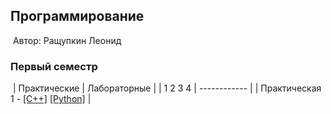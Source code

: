 ## Программирование
​
Автор: Ращупкин Леонид
​
### Первый семестр
​
| Практические | Лабораторные |
| 1 2 3 4  | ------------ |
| Практическая 1 - [[C++]](./Practice/01/C++/) [[Python]](./Practice/01/Python/) |